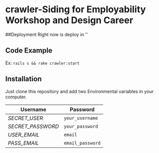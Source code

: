 # crawler-Siding for Employability Workshop and Design Career

##Deployment
  Right now is deploy in ''

## Code Example
  Ex: `rails s && rake crawler:start`

## Installation

 Just clone this repository and add two Environmental variables in your computer.

  Username | Password
  --- | ---
  *SECRET_USER* | `your_username`
  *SECRET_PASSWORD* | `your_password`
  *USER_EMAIL* | `email`
  *PASS_EMAIL* | `email_password`
